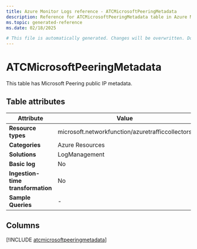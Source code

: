 ```yaml
---
title: Azure Monitor Logs reference - ATCMicrosoftPeeringMetadata
description: Reference for ATCMicrosoftPeeringMetadata table in Azure Monitor Logs.
ms.topic: generated-reference
ms.date: 02/18/2025

# This file is automatically generated. Changes will be overwritten. Do not change this file directly.
---
```


# ATCMicrosoftPeeringMetadata

This table has Microsoft Peering public IP metadata.


## Table attributes

|Attribute|Value|
|---|---|
|**Resource types**|microsoft.networkfunction/azuretrafficcollectors|
|**Categories**|Azure Resources|
|**Solutions**| LogManagement|
|**Basic log**|No|
|**Ingestion-time transformation**|No|
|**Sample Queries**|-|



## Columns
  
[!INCLUDE [atcmicrosoftpeeringmetadata](~/reusable-content/ce-skilling/azure/includes/azure-monitor/reference/tables/atcmicrosoftpeeringmetadata-include.md)]

